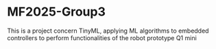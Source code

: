 # MF2025-Group3
 
This is a project concern TinyML, applying ML algorithms to embedded controllers to perform functionalities of the robot prototype Q1 mini 
